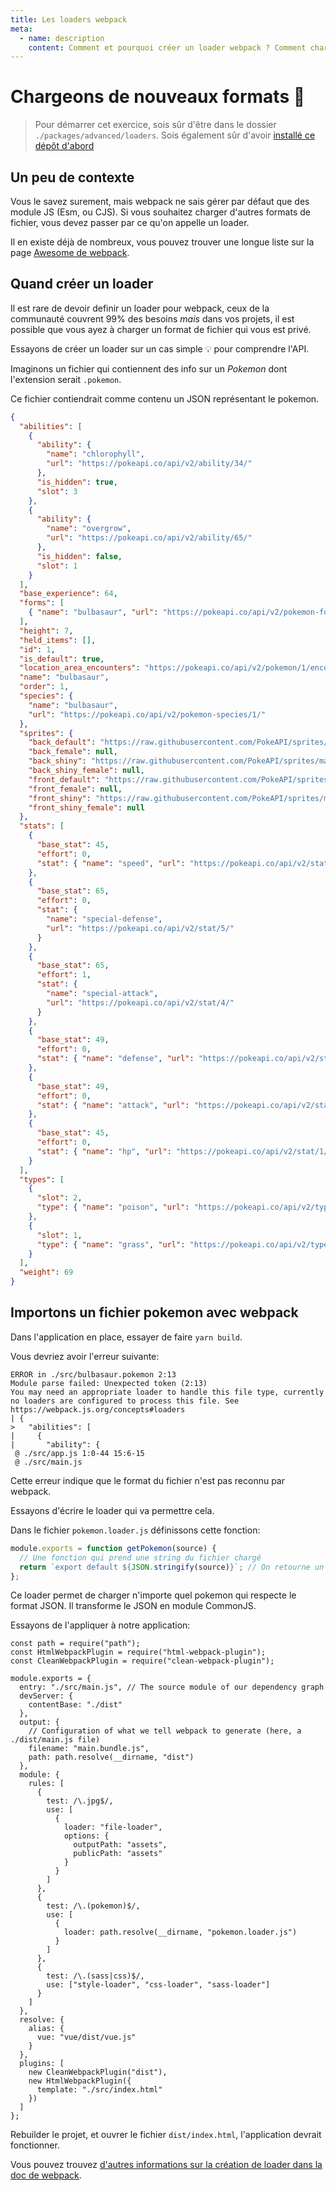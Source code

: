 ```yaml
---
title: Les loaders webpack
meta:
  - name: description
    content: Comment et pourquoi créer un loader webpack ? Comment charger des formats de fichiers différents avec webpack ? Un exemple simple.
---
```


# Chargeons de nouveaux formats :truck:

> Pour démarrer cet exercice, sois sûr d'être dans le dossier `./packages/advanced/loaders`.
> Sois également sûr d'avoir [installé ce dépôt d'abord](../README.md#install)

## Un peu de contexte

Vous le savez surement, mais webpack ne sais gérer par défaut que des module JS (Esm, ou CJS).
Si vous souhaitez charger d'autres formats de fichier, vous devez passer par ce qu'on appelle un loader.

Il en existe déjà de nombreux, vous pouvez trouver une longue liste sur la page [Awesome de webpack](https://github.com/webpack-contrib/awesome-webpack#loaders).

## Quand créer un loader

Il est rare de devoir definir un loader pour webpack, ceux de la communauté couvrent 99% des besoins _mais_ dans vos projets, il est possible que vous ayez à charger un format de fichier qui vous est privé.

Essayons de créer un loader sur un cas simple :bulb: pour comprendre l'API.

Imaginons un fichier qui contiennent des info sur un _Pokemon_ dont l'extension serait `.pokemon`.

Ce fichier contiendrait comme contenu un JSON représentant le pokemon.

```json
{
  "abilities": [
    {
      "ability": {
        "name": "chlorophyll",
        "url": "https://pokeapi.co/api/v2/ability/34/"
      },
      "is_hidden": true,
      "slot": 3
    },
    {
      "ability": {
        "name": "overgrow",
        "url": "https://pokeapi.co/api/v2/ability/65/"
      },
      "is_hidden": false,
      "slot": 1
    }
  ],
  "base_experience": 64,
  "forms": [
    { "name": "bulbasaur", "url": "https://pokeapi.co/api/v2/pokemon-form/1/" }
  ],
  "height": 7,
  "held_items": [],
  "id": 1,
  "is_default": true,
  "location_area_encounters": "https://pokeapi.co/api/v2/pokemon/1/encounters",
  "name": "bulbasaur",
  "order": 1,
  "species": {
    "name": "bulbasaur",
    "url": "https://pokeapi.co/api/v2/pokemon-species/1/"
  },
  "sprites": {
    "back_default": "https://raw.githubusercontent.com/PokeAPI/sprites/master/sprites/pokemon/back/1.png",
    "back_female": null,
    "back_shiny": "https://raw.githubusercontent.com/PokeAPI/sprites/master/sprites/pokemon/back/shiny/1.png",
    "back_shiny_female": null,
    "front_default": "https://raw.githubusercontent.com/PokeAPI/sprites/master/sprites/pokemon/1.png",
    "front_female": null,
    "front_shiny": "https://raw.githubusercontent.com/PokeAPI/sprites/master/sprites/pokemon/shiny/1.png",
    "front_shiny_female": null
  },
  "stats": [
    {
      "base_stat": 45,
      "effort": 0,
      "stat": { "name": "speed", "url": "https://pokeapi.co/api/v2/stat/6/" }
    },
    {
      "base_stat": 65,
      "effort": 0,
      "stat": {
        "name": "special-defense",
        "url": "https://pokeapi.co/api/v2/stat/5/"
      }
    },
    {
      "base_stat": 65,
      "effort": 1,
      "stat": {
        "name": "special-attack",
        "url": "https://pokeapi.co/api/v2/stat/4/"
      }
    },
    {
      "base_stat": 49,
      "effort": 0,
      "stat": { "name": "defense", "url": "https://pokeapi.co/api/v2/stat/3/" }
    },
    {
      "base_stat": 49,
      "effort": 0,
      "stat": { "name": "attack", "url": "https://pokeapi.co/api/v2/stat/2/" }
    },
    {
      "base_stat": 45,
      "effort": 0,
      "stat": { "name": "hp", "url": "https://pokeapi.co/api/v2/stat/1/" }
    }
  ],
  "types": [
    {
      "slot": 2,
      "type": { "name": "poison", "url": "https://pokeapi.co/api/v2/type/4/" }
    },
    {
      "slot": 1,
      "type": { "name": "grass", "url": "https://pokeapi.co/api/v2/type/12/" }
    }
  ],
  "weight": 69
}
```

## Importons un fichier pokemon avec webpack

Dans l'application en place, essayer de faire `yarn build`.

Vous devriez avoir l'erreur suivante:

```
ERROR in ./src/bulbasaur.pokemon 2:13
Module parse failed: Unexpected token (2:13)
You may need an appropriate loader to handle this file type, currently no loaders are configured to process this file. See https://webpack.js.org/concepts#loaders
| {
>   "abilities": [
|     {
|       "ability": {
 @ ./src/app.js 1:0-44 15:6-15
 @ ./src/main.js
```

Cette erreur indique que le format du fichier n'est pas reconnu par webpack.

Essayons d'écrire le loader qui va permettre cela.

Dans le fichier `pokemon.loader.js` définissons cette fonction:

```js
module.exports = function getPokemon(source) {
  // Une fonction qui prend une string du fichier chargé
  return `export default ${JSON.stringify(source)}`; // On retourne un module CJS compréhensible par webpack.
};
```

Ce loader permet de charger n'importe quel pokemon qui respecte le format JSON.
Il transforme le JSON en module CommonJS.

Essayons de l'appliquer à notre application:

```js{29-36}
const path = require("path");
const HtmlWebpackPlugin = require("html-webpack-plugin");
const CleanWebpackPlugin = require("clean-webpack-plugin");

module.exports = {
  entry: "./src/main.js", // The source module of our dependency graph
  devServer: {
    contentBase: "./dist"
  },
  output: {
    // Configuration of what we tell webpack to generate (here, a ./dist/main.js file)
    filename: "main.bundle.js",
    path: path.resolve(__dirname, "dist")
  },
  module: {
    rules: [
      {
        test: /\.jpg$/,
        use: [
          {
            loader: "file-loader",
            options: {
              outputPath: "assets",
              publicPath: "assets"
            }
          }
        ]
      },
      {
        test: /\.(pokemon)$/,
        use: [
          {
            loader: path.resolve(__dirname, "pokemon.loader.js")
          }
        ]
      },
      {
        test: /\.(sass|css)$/,
        use: ["style-loader", "css-loader", "sass-loader"]
      }
    ]
  },
  resolve: {
    alias: {
      vue: "vue/dist/vue.js"
    }
  },
  plugins: [
    new CleanWebpackPlugin("dist"),
    new HtmlWebpackPlugin({
      template: "./src/index.html"
    })
  ]
};
```

Rebuilder le projet, et ouvrer le fichier `dist/index.html`, l'application devrait fonctionner.

Vous pouvez trouvez [d'autres informations sur la création de loader dans la doc de webpack](https://webpack.js.org/contribute/writing-a-loader/).
